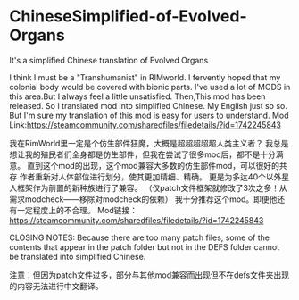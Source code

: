 # ChineseSimplified-of-Evolved-Organs
It's a simplified Chinese translation of Evolved Organs

I think I must be a "Transhumanist" in RIMworld. 
I fervently hoped that my colonial body would be covered with bionic parts.
I've used a lot of MODS in this area.But I always feel a little unsatisfied.
Then,This mod has been released.
So  I translated mod into simplified Chinese. My English just so so.
But I'm sure my translation of this mod is easy for users to understand.
Mod Link:https://steamcommunity.com/sharedfiles/filedetails/?id=1742245843

我在RimWorld里一定是个仿生部件狂魔，大概是超超超超超人类主义者？
我总是想让我的殖民者们全身都是仿生部件，但我在尝试了很多mod后，都不是十分满意。
直到这个mod的出现，这个mod兼容大多数的仿生部件mod，可以很好的共存
作者重新对人体部位进行划分，使其更加精细、精确。
更是为多达40个以外星人框架作为前置的新种族进行了兼容。
（仅patch文件框架就修改了3次之多！从需求modcheck——移除对modcheck的依赖）
我十分推荐这个mod。即便他还有一定程度上的不合理。
Mod链接：https://steamcommunity.com/sharedfiles/filedetails/?id=1742245843

CLOSING NOTES:
Because there are too many patch files, 
some of the contents that appear in the patch folder but not in the DEFS folder cannot be translated into simplified Chinese.

注意：但因为patch文件过多，部分与其他mod兼容而出现但不在defs文件夹出现的内容无法进行中文翻译。
